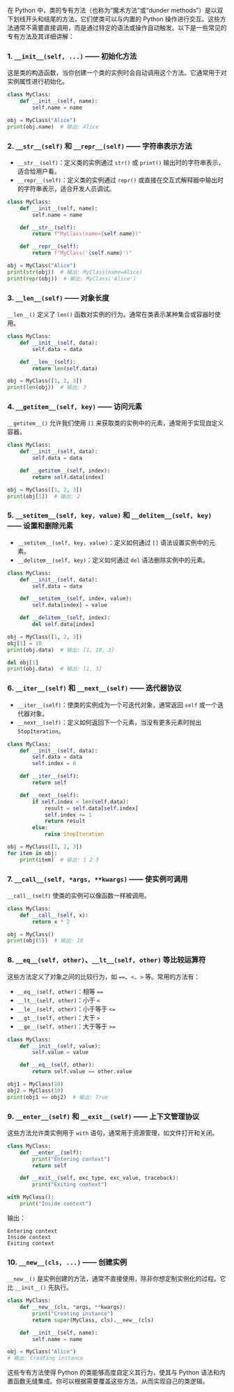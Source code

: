 在 Python 中，类的专有方法（也称为“魔术方法”或“dunder methods”）是以双下划线开头和结尾的方法，它们使类可以与内置的 Python 操作进行交互。这些方法通常不需要直接调用，而是通过特定的语法或操作自动触发。以下是一些常见的专有方法及其详细讲解：

### 1. `__init__(self, ...)` —— 初始化方法
这是类的构造函数，当你创建一个类的实例时会自动调用这个方法。它通常用于对实例属性进行初始化。

```python
class MyClass:
    def __init__(self, name):
        self.name = name

obj = MyClass("Alice")
print(obj.name)  # 输出: Alice
```

### 2. `__str__(self)` 和 `__repr__(self)` —— 字符串表示方法
- `__str__(self)`：定义类的实例通过 `str()` 或 `print()` 输出时的字符串表示，适合给用户看。
- `__repr__(self)`：定义类的实例通过 `repr()` 或直接在交互式解释器中输出时的字符串表示，适合开发人员调试。

```python
class MyClass:
    def __init__(self, name):
        self.name = name

    def __str__(self):
        return f"MyClass(name={self.name})"

    def __repr__(self):
        return f"MyClass('{self.name}')"

obj = MyClass("Alice")
print(str(obj))  # 输出: MyClass(name=Alice)
print(repr(obj))  # 输出: MyClass('Alice')
```

### 3. `__len__(self)` —— 对象长度
`__len__()` 定义了 `len()` 函数对实例的行为。通常在类表示某种集合或容器时使用。

```python
class MyClass:
    def __init__(self, data):
        self.data = data

    def __len__(self):
        return len(self.data)

obj = MyClass([1, 2, 3])
print(len(obj))  # 输出: 3
```

### 4. `__getitem__(self, key)` —— 访问元素
`__getitem__()` 允许我们使用 `[]` 来获取类的实例中的元素，通常用于实现自定义容器。

```python
class MyClass:
    def __init__(self, data):
        self.data = data

    def __getitem__(self, index):
        return self.data[index]

obj = MyClass([1, 2, 3])
print(obj[1])  # 输出: 2
```

### 5. `__setitem__(self, key, value)` 和 `__delitem__(self, key)` —— 设置和删除元素
- `__setitem__(self, key, value)`：定义如何通过 `[]` 语法设置实例中的元素。
- `__delitem__(self, key)`：定义如何通过 `del` 语法删除实例中的元素。

```python
class MyClass:
    def __init__(self, data):
        self.data = data

    def __setitem__(self, index, value):
        self.data[index] = value

    def __delitem__(self, index):
        del self.data[index]

obj = MyClass([1, 2, 3])
obj[1] = 10
print(obj.data)  # 输出: [1, 10, 3]

del obj[1]
print(obj.data)  # 输出: [1, 3]
```

### 6. `__iter__(self)` 和 `__next__(self)` —— 迭代器协议
- `__iter__(self)`：使类的实例成为一个可迭代对象，通常返回 `self` 或一个迭代器对象。
- `__next__(self)`：定义如何返回下一个元素，当没有更多元素时抛出 `StopIteration`。

```python
class MyClass:
    def __init__(self, data):
        self.data = data
        self.index = 0

    def __iter__(self):
        return self

    def __next__(self):
        if self.index < len(self.data):
            result = self.data[self.index]
            self.index += 1
            return result
        else:
            raise StopIteration

obj = MyClass([1, 2, 3])
for item in obj:
    print(item)  # 输出: 1 2 3
```

### 7. `__call__(self, *args, **kwargs)` —— 使实例可调用
`__call__(self)` 使类的实例可以像函数一样被调用。

```python
class MyClass:
    def __call__(self, x):
        return x * 2

obj = MyClass()
print(obj(5))  # 输出: 10
```

### 8. `__eq__(self, other)`、`__lt__(self, other)` 等比较运算符
这些方法定义了对象之间的比较行为，如 `==`、`<`、`>` 等。常用的方法有：
- `__eq__(self, other)`：相等 `==`
- `__lt__(self, other)`：小于 `<`
- `__le__(self, other)`：小于等于 `<=`
- `__gt__(self, other)`：大于 `>`
- `__ge__(self, other)`：大于等于 `>=`

```python
class MyClass:
    def __init__(self, value):
        self.value = value

    def __eq__(self, other):
        return self.value == other.value

obj1 = MyClass(10)
obj2 = MyClass(10)
print(obj1 == obj2)  # 输出: True
```

### 9. `__enter__(self)` 和 `__exit__(self)` —— 上下文管理协议
这些方法允许类实例用于 `with` 语句，通常用于资源管理，如文件打开和关闭。

```python
class MyClass:
    def __enter__(self):
        print("Entering context")
        return self

    def __exit__(self, exc_type, exc_value, traceback):
        print("Exiting context")

with MyClass():
    print("Inside context")
```

输出：
```
Entering context
Inside context
Exiting context
```

### 10. `__new__(cls, ...)` —— 创建实例
`__new__()` 是实例创建的方法，通常不直接使用，除非你想定制实例化的过程。它比 `__init__()` 先执行。

```python
class MyClass:
    def __new__(cls, *args, **kwargs):
        print("Creating instance")
        return super(MyClass, cls).__new__(cls)

    def __init__(self, name):
        self.name = name

obj = MyClass("Alice")
# 输出: Creating instance
```

这些专有方法使得 Python 的类能够高度自定义其行为，使其与 Python 语法和内置函数无缝集成。你可以根据需要覆盖这些方法，从而实现自己的类逻辑。
